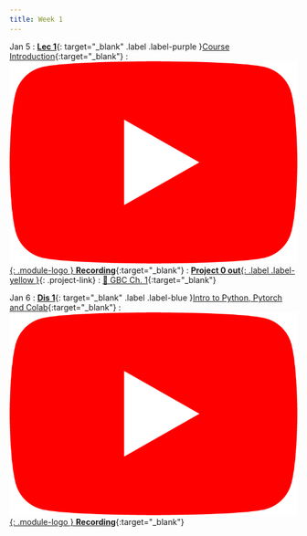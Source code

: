 ```yaml
---
title: Week 1
---
```


Jan 5
: [**Lec 1**](/assets/slides/deeprob_01_introduction.pdf){: target="_blank" .label .label-purple }[Course Introduction](/assets/slides/deeprob_01_introduction.pdf){:target="_blank"}
  : [![](/assets/logos/yt_icon_rgb.png){: .module-logo } **Recording**](https://youtu.be/dx1G7y6mhMQ){:target="_blank"}
: [**Project 0 out**{: .label .label-yellow }](/projects/project0/){: .project-link}
  : [📖 GBC Ch. 1](https://www.deeplearningbook.org/contents/intro.html){:target="_blank"}

Jan 6
: [**Dis 1**](/assets/slides/deeprob_discussion_01.pdf){: target="_blank" .label .label-blue }[Intro to Python, Pytorch and Colab](/assets/slides/deeprob_discussion_01.pdf){:target="_blank"}
  : [![](/assets/logos/yt_icon_rgb.png){: .module-logo } **Recording**](https://youtu.be/06-DczsEPUI){:target="_blank"}
